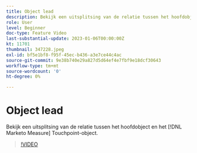 ```yaml
---
title: Object lead
description: Bekijk een uitsplitsing van de relatie tussen het hoofdobject en het [!DNL Marketo Measure] Touchpoint-object.
role: User
level: Beginner
doc-type: Feature Video
last-substantial-update: 2023-01-06T00:00:00Z
kt: 11701
thumbnail: 347228.jpeg
exl-id: bf5e1bf8-f95f-45ec-b436-a3e7ce44c4ac
source-git-commit: 9e38b740e29a827d5d64ef4e7fbf9e18dcf30643
workflow-type: tm+mt
source-wordcount: '0'
ht-degree: 0%

---
```


# Object lead

Bekijk een uitsplitsing van de relatie tussen het hoofdobject en het [!DNL Marketo Measure] Touchpoint-object.

>[!VIDEO](https://video.tv.adobe.com/v/347228/?quality=12&learn=on)
